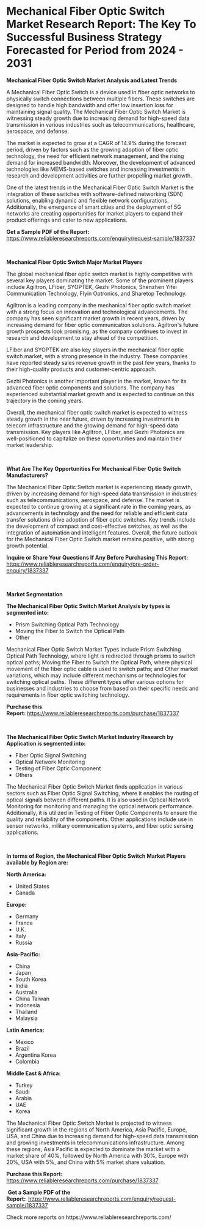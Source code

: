 <p><h1>Mechanical Fiber Optic Switch Market Research Report: The Key To Successful Business Strategy Forecasted for Period from 2024 - 2031</h1></p><p><strong>Mechanical Fiber Optic Switch Market Analysis and Latest Trends</strong></p>
<p><p>A Mechanical Fiber Optic Switch is a device used in fiber optic networks to physically switch connections between multiple fibers. These switches are designed to handle high bandwidth and offer low insertion loss for maintaining signal quality. The Mechanical Fiber Optic Switch Market is witnessing steady growth due to increasing demand for high-speed data transmission in various industries such as telecommunications, healthcare, aerospace, and defense.</p><p>The market is expected to grow at a CAGR of 14.9% during the forecast period, driven by factors such as the growing adoption of fiber optic technology, the need for efficient network management, and the rising demand for increased bandwidth. Moreover, the development of advanced technologies like MEMS-based switches and increasing investments in research and development activities are further propelling market growth.</p><p>One of the latest trends in the Mechanical Fiber Optic Switch Market is the integration of these switches with software-defined networking (SDN) solutions, enabling dynamic and flexible network configurations. Additionally, the emergence of smart cities and the deployment of 5G networks are creating opportunities for market players to expand their product offerings and cater to new applications.</p></p>
<p><strong>Get a Sample PDF of the Report:&nbsp;</strong> <a href="https://www.reliableresearchreports.com/enquiry/request-sample/1837337">https://www.reliableresearchreports.com/enquiry/request-sample/1837337</a></p>
<p>&nbsp;</p>
<p><strong>Mechanical Fiber Optic Switch Major Market Players</strong></p>
<p><p>The global mechanical fiber optic switch market is highly competitive with several key players dominating the market. Some of the prominent players include Agiltron, LFiber, SYOPTEK, Gezhi Photonics, Shenzhen Yifei Communication Technology, Flyin Optronics, and Sharetop Technology.</p><p>Agiltron is a leading company in the mechanical fiber optic switch market with a strong focus on innovation and technological advancements. The company has seen significant market growth in recent years, driven by increasing demand for fiber optic communication solutions. Agiltron's future growth prospects look promising, as the company continues to invest in research and development to stay ahead of the competition.</p><p>LFiber and SYOPTEK are also key players in the mechanical fiber optic switch market, with a strong presence in the industry. These companies have reported steady sales revenue growth in the past few years, thanks to their high-quality products and customer-centric approach.</p><p>Gezhi Photonics is another important player in the market, known for its advanced fiber optic components and solutions. The company has experienced substantial market growth and is expected to continue on this trajectory in the coming years.</p><p>Overall, the mechanical fiber optic switch market is expected to witness steady growth in the near future, driven by increasing investments in telecom infrastructure and the growing demand for high-speed data transmission. Key players like Agiltron, LFiber, and Gezhi Photonics are well-positioned to capitalize on these opportunities and maintain their market leadership.</p></p>
<p>&nbsp;</p>
<p><strong>What Are The Key Opportunities For Mechanical Fiber Optic Switch Manufacturers?</strong></p>
<p><p>The Mechanical Fiber Optic Switch market is experiencing steady growth, driven by increasing demand for high-speed data transmission in industries such as telecommunications, aerospace, and defense. The market is expected to continue growing at a significant rate in the coming years, as advancements in technology and the need for reliable and efficient data transfer solutions drive adoption of fiber optic switches. Key trends include the development of compact and cost-effective switches, as well as the integration of automation and intelligent features. Overall, the future outlook for the Mechanical Fiber Optic Switch market remains positive, with strong growth potential.</p></p>
<p><strong>Inquire or Share Your Questions If Any Before Purchasing This Report:</strong> <a href="https://www.reliableresearchreports.com/enquiry/pre-order-enquiry/1837337">https://www.reliableresearchreports.com/enquiry/pre-order-enquiry/1837337</a></p>
<p>&nbsp;</p>
<p><strong>Market Segmentation</strong></p>
<p><strong>The Mechanical Fiber Optic Switch Market Analysis by types is segmented into:</strong></p>
<p><ul><li>Prism Switching Optical Path Technology</li><li>Moving the Fiber to Switch the Optical Path</li><li>Other</li></ul></p>
<p><p>Mechanical Fiber Optic Switch Market Types include Prism Switching Optical Path Technology, where light is redirected through prisms to switch optical paths; Moving the Fiber to Switch the Optical Path, where physical movement of the fiber optic cable is used to switch paths; and Other market variations, which may include different mechanisms or technologies for switching optical paths. These different types offer various options for businesses and industries to choose from based on their specific needs and requirements in fiber optic switching technology.</p></p>
<p><strong>Purchase this Report:&nbsp;</strong><a href="https://www.reliableresearchreports.com/purchase/1837337">https://www.reliableresearchreports.com/purchase/1837337</a></p>
<p>&nbsp;</p>
<p><strong>The Mechanical Fiber Optic Switch Market Industry Research by Application is segmented into:</strong></p>
<p><ul><li>Fiber Optic Signal Switching</li><li>Optical Network Monitoring</li><li>Testing of Fiber Optic Component</li><li>Others</li></ul></p>
<p><p>The Mechanical Fiber Optic Switch Market finds application in various sectors such as Fiber Optic Signal Switching, where it enables the routing of optical signals between different paths. It is also used in Optical Network Monitoring for monitoring and managing the optical network performance. Additionally, it is utilized in Testing of Fiber Optic Components to ensure the quality and reliability of the components. Other applications include use in sensor networks, military communication systems, and fiber optic sensing applications.</p></p>
<p>&nbsp;</p>
<p><strong>In terms of Region, the Mechanical Fiber Optic Switch Market Players available by Region are:</strong></p>
<p>
    <p> <strong> North America: </strong>
        <ul>
            <li>United States</li>
            <li>Canada</li>
        </ul>
        </p> 
    <p> <strong> Europe: </strong>
        <ul>
            <li>Germany</li>
            <li>France</li>
            <li>U.K.</li>
            <li>Italy</li>
            <li>Russia</li>
        </ul>
        </p> 
    <p> <strong> Asia-Pacific: </strong>
        <ul>
            <li>China</li>
            <li>Japan</li>
            <li>South Korea</li>
            <li>India</li>
            <li>Australia</li>
            <li>China Taiwan</li>
            <li>Indonesia</li>
            <li>Thailand</li>
            <li>Malaysia</li>
        </ul>
        </p> 
    <p> <strong> Latin America: </strong>
        <ul>
            <li>Mexico</li>
            <li>Brazil</li>
            <li>Argentina Korea</li>
            <li>Colombia</li>
        </ul>
        </p> 
    <p> <strong> Middle East & Africa: </strong>
        <ul>
            <li>Turkey</li>
            <li>Saudi</li>
            <li>Arabia</li>
            <li>UAE</li>
            <li>Korea</li>
        </ul>
    </p>
    </p>
<p><p>The Mechanical Fiber Optic Switch Market is projected to witness significant growth in the regions of North America, Asia Pacific, Europe, USA, and China due to increasing demand for high-speed data transmission and growing investments in telecommunications infrastructure. Among these regions, Asia Pacific is expected to dominate the market with a market share of 40%, followed by North America with 30%, Europe with 20%, USA with 5%, and China with 5% market share valuation.</p></p>
<p><strong>Purchase this Report: </strong><a href="https://www.reliableresearchreports.com/purchase/1837337">https://www.reliableresearchreports.com/purchase/1837337</a></p>
<p>&nbsp;<strong>Get a Sample PDF of the Report:&nbsp;&nbsp;</strong><a href="https://www.reliableresearchreports.com/enquiry/request-sample/1837337">https://www.reliableresearchreports.com/enquiry/request-sample/1837337</a></p>
<p><strong></strong></p>
<p>Check more reports on https://www.reliableresearchreports.com/</p>
